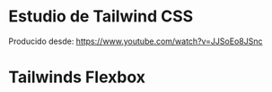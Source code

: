 # Estudio de Tailwind CSS

Producido desde: https://www.youtube.com/watch?v=JJSoEo8JSnc

# Tailwinds Flexbox